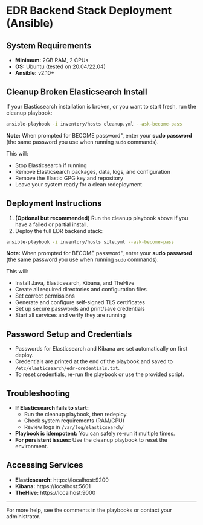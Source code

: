 # EDR Backend Stack Deployment (Ansible)

## System Requirements
- **Minimum:** 2GB RAM, 2 CPUs
- **OS:** Ubuntu (tested on 20.04/22.04)
- **Ansible:** v2.10+

## Cleanup Broken Elasticsearch Install
If your Elasticsearch installation is broken, or you want to start fresh, run the cleanup playbook:

```bash
ansible-playbook -i inventory/hosts cleanup.yml --ask-become-pass
```

**Note:** When prompted for BECOME password", enter your **sudo password** (the same password you use when running `sudo` commands).

This will:
- Stop Elasticsearch if running
- Remove Elasticsearch packages, data, logs, and configuration
- Remove the Elastic GPG key and repository
- Leave your system ready for a clean redeployment

## Deployment Instructions
1. **(Optional but recommended)** Run the cleanup playbook above if you have a failed or partial install.
2. Deploy the full EDR backend stack:

```bash
ansible-playbook -i inventory/hosts site.yml --ask-become-pass
```

**Note:** When prompted for BECOME password", enter your **sudo password** (the same password you use when running `sudo` commands).

This will:
- Install Java, Elasticsearch, Kibana, and TheHive
- Create all required directories and configuration files
- Set correct permissions
- Generate and configure self-signed TLS certificates
- Set up secure passwords and print/save credentials
- Start all services and verify they are running

## Password Setup and Credentials
- Passwords for Elasticsearch and Kibana are set automatically on first deploy.
- Credentials are printed at the end of the playbook and saved to `/etc/elasticsearch/edr-credentials.txt`.
- To reset credentials, re-run the playbook or use the provided script.

## Troubleshooting
- **If Elasticsearch fails to start:**
  - Run the cleanup playbook, then redeploy.
  - Check system requirements (RAM/CPU)
  - Review logs in `/var/log/elasticsearch/`
- **Playbook is idempotent:** You can safely re-run it multiple times.
- **For persistent issues:** Use the cleanup playbook to reset the environment.

## Accessing Services
- **Elasticsearch:** https://localhost:9200
- **Kibana:** https://localhost:5601
- **TheHive:** https://localhost:9000

---
For more help, see the comments in the playbooks or contact your administrator.

